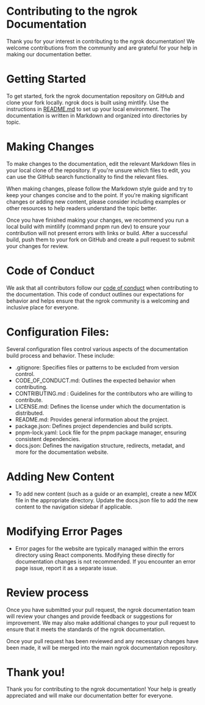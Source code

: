 # Contributing to the ngrok Documentation

Thank you for your interest in contributing to the ngrok documentation! We welcome contributions from the community and are grateful for your help in making our documentation better.

# Getting Started

To get started, fork the ngrok documentation repository on GitHub and clone your fork locally. ngrok docs is built using mintlify. Use the instructions in [README.md](README.md) to set up your local environment. The documentation is written in Markdown and organized into directories by topic.

# Making Changes

To make changes to the documentation, edit the relevant Markdown files in your local clone of the repository. If you're unsure which files to edit, you can use the GitHub search functionality to find the relevant files.

When making changes, please follow the Markdown style guide and try to keep your changes concise and to the point. If you're making significant changes or adding new content, please consider including examples or other resources to help readers understand the topic better.

Once you have finished making your changes, we recommend you run a local build with mintilify (command pnpm run dev) to ensure your contribution will not present errors with links or build. After a successful build, push them to your fork on GitHub and create a pull request to submit your changes for review.

# Code of Conduct

We ask that all contributors follow our [code of conduct](CODE_OF_CONDUCT.md) when contributing to the documentation. This code of conduct outlines our expectations for behavior and helps ensure that the ngrok community is a welcoming and inclusive place for everyone.

# Configuration Files:

Several configuration files control various aspects of the documentation build process and behavior. These include:

- .gitignore: Specifies files or patterns to be excluded from version control.
- CODE_OF_CONDUCT.md: Outlines the expected behavior when contributing.
- CONTRIBUTING.md : Guidelines for the contributors who are willing to contribute.
- LICENSE.md: Defines the license under which the documentation is distributed.
- README.md: Provides general information about the project.
- package.json: Defines project dependencies and build scripts.
- pnpm-lock.yaml: Lock file for the pnpm package manager, ensuring consistent dependencies.
- docs.json: Defines the navigation structure, redirects, metadat, and more for the documentation website.

# Adding New Content

- To add new content (such as a guide or an example), create a new MDX file in the appropriate directory.
  Update the docs.json file to add the new content to the navigation sidebar if applicable.

# Modifying Error Pages

- Error pages for the website are typically managed within the errors directory using React components. Modifying these directly for documentation changes is not recommended. If you encounter an error page issue, report it as a separate issue.

# Review process

Once you have submitted your pull request, the ngrok documentation team will review your changes and provide feedback or suggestions for improvement. We may also make additional changes to your pull request to ensure that it meets the standards of the ngrok documentation.

Once your pull request has been reviewed and any necessary changes have been made, it will be merged into the main ngrok documentation repository.

# Thank you!

Thank you for contributing to the ngrok documentation! Your help is greatly appreciated and will make our documentation better for everyone.
